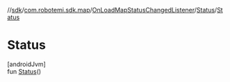 //[sdk](../../../../index.md)/[com.robotemi.sdk.map](../../index.md)/[OnLoadMapStatusChangedListener](../index.md)/[Status](index.md)/[Status](-status.md)

# Status

[androidJvm]\
fun [Status](-status.md)()
